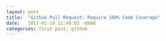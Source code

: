 ```yaml
---
layout: post
title:  "Github Pull Request: Require 100% Code Coverage"
date:   2017-01-10 11:40:03 -0800
categories: first post, github
---
```

